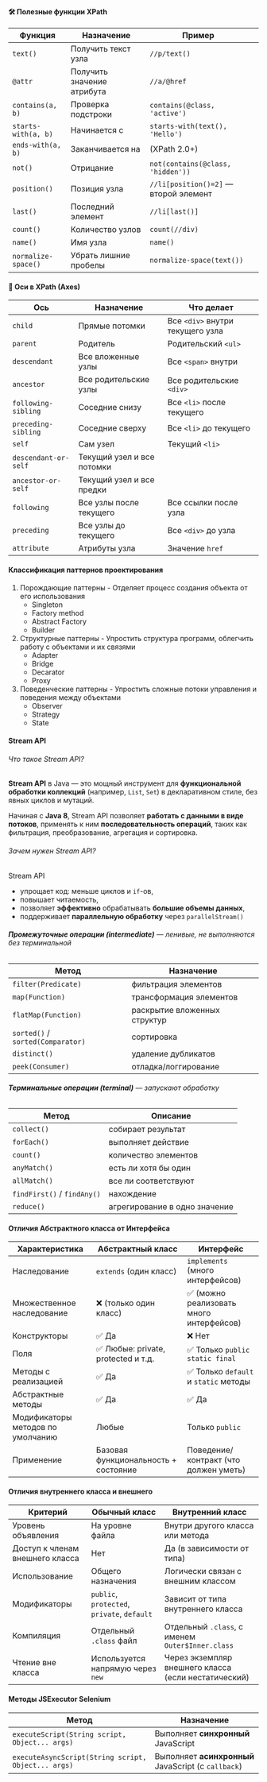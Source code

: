 #### 🛠️ Полезные функции XPath
| Функция             | Назначение                 | Пример                                |     |
| ------------------- | -------------------------- | ------------------------------------- | --- |
| `text()`            | Получить текст узла        | `//p/text()`                          |     |
| `@attr`             | Получить значение атрибута | `//a/@href`                           |     |
| `contains(a, b)`    | Проверка подстроки         | `contains(@class, 'active')`          |     |
| `starts-with(a, b)` | Начинается с               | `starts-with(text(), 'Hello')`        |     |
| `ends-with(a, b)`   | Заканчивается на           | (XPath 2.0+)                          |     |
| `not()`             | Отрицание                  | `not(contains(@class, 'hidden'))`     |     |
| `position()`        | Позиция узла               | `//li[position()=2]` — второй элемент |     |
| `last()`            | Последний элемент          | `//li[last()]`                        |     |
| `count()`           | Количество узлов           | `count(//div)`                        |     |
| `name()`            | Имя узла                   | `name()`                              |     |
| `normalize-space()` | Убрать лишние пробелы      | `normalize-space(text())`             |     |

#### 🧭 Оси в XPath (Axes)
| Ось                  | Назначение                 | Что делает                       |
| -------------------- | -------------------------- | -------------------------------- |
| `child`              | Прямые потомки             | Все `<div>` внутри текущего узла |
| `parent`             | Родитель                   | Родительский `<ul>`              |
| `descendant`         | Все вложенные узлы         | Все `<span>` внутри              |
| `ancestor`           | Все родительские узлы      | Все родительские `<div>`         |
| `following-sibling`  | Соседние снизу             | Все `<li>` после текущего        |
| `preceding-sibling`  | Соседние сверху            | Все `<li>` до текущего           |
| `self`               | Сам узел                   | Текущий `<li>`                   |
| `descendant-or-self` | Текущий узел и все потомки |                                  |
| `ancestor-or-self`   | Текущий узел и все предки  |                                  |
| `following`          | Все узлы после текущего    | Все ссылки после узла            |
| `preceding`          | Все узлы до текущего       | Все `<div>` до узла              |
| `attribute`          | Атрибуты узла              | Значение `href`                  |


#### Классификация паттернов проектирования
 1. Порождающие паттерны - Отделяет процесс создания объекта от его использования
	- Singleton
	- Factory method
	- Abstract Factory
	- Builder
2. Структурные паттерны - Упростить структура программ, облегчить работу с объектами и их связями
	- Adapter
	- Bridge
	- Decarator
	- Proxy
3. Поведенческие паттерны - Упростить сложные потоки управления и поведения между объектами
	- Observer
	- Strategy
	- State


#### Stream API

 ###### Что такое Stream API?
**Stream API** в Java — это мощный инструмент для **функциональной обработки коллекций** (например, `List`, `Set`) в декларативном стиле, без явных циклов и мутаций.

Начиная с **Java 8**, Stream API позволяет **работать с данными в виде потоков**, применять к ним **последовательность операций**, таких как фильтрация, преобразование, агрегация и сортировка.

###### Зачем нужен Stream API?
Stream API
- упрощает код: меньше циклов и `if`-ов,
- повышает читаемость,
- позволяет **эффективно** обрабатывать **большие объемы данных**,
- поддерживает **параллельную обработку** через `parallelStream()`

######  **Промежуточные операции (intermediate)** — ленивые, не выполняются без терминальной

|Метод|Назначение|
|---|---|
|`filter(Predicate)`|фильтрация элементов|
|`map(Function)`|трансформация элементов|
|`flatMap(Function)`|раскрытие вложенных структур|
|`sorted()` / `sorted(Comparator)`|сортировка|
|`distinct()`|удаление дубликатов|
|`peek(Consumer)`|отладка/логгирование|
###### **Терминальные операции (terminal)** — запускают обработку

| Метод                       | Описание                      |
| --------------------------- | ----------------------------- |
| `collect()`                 | собирает результат            |
| `forEach()`                 | выполняет действие            |
| `count()`                   | количество элементов          |
| `anyMatch()`                | есть ли хотя бы один          |
| `allMatch()`                | все ли соответствуют          |
| `findFirst()` / `findAny()` | нахождение                    |
| `reduce()`                  | агрегирование в одно значение |
#### Отличия Абстрактного класса от Интерфейса

| Характеристика                    | Абстрактный класс                    | Интерфейс                               |
| --------------------------------- | ------------------------------------ | --------------------------------------- |
| Наследование                      | `extends` (один класс)               | `implements` (много интерфейсов)        |
| Множественное наследование        | ❌ (только один класс)                | ✅ (можно реализовать много интерфейсов) |
| Конструкторы                      | ✅ Да                                 | ❌ Нет                                   |
| Поля                              | ✅ Любые: private, protected и т.д.   | ✅ Только `public static final`          |
| Методы с реализацией              | ✅ Да                                 | ✅ Только `default` и `static` методы    |
| Абстрактные методы                | ✅ Да                                 | ✅ Да                                    |
| Модификаторы методов по умолчанию | Любые                                | Только `public`                         |
| Применение                        | Базовая функциональность + состояние | Поведение/контракт (что должен уметь)   |

#### Отличия внутреннего класса и внешнего
| Критерий                        | Обычный класс                               | Внутренний класс                                     |
| ------------------------------- | ------------------------------------------- | ---------------------------------------------------- |
| Уровень объявления              | На уровне файла                             | Внутри другого класса или метода                     |
| Доступ к членам внешнего класса | Нет                                         | Да (в зависимости от типа)                           |
| Использование                   | Общего назначения                           | Логически связан с внешним классом                   |
| Модификаторы                    | `public`, `protected`, `private`, `default` | Зависит от типа внутреннего класса                   |
| Компиляция                      | Отдельный `.class` файл                     | Отдельный `.class`, с именем `Outer$Inner.class`     |
| Чтение вне класса               | Используется напрямую через `new`           | Через экземпляр внешнего класса (если нестатический) |
#### Методы JSExecutor Selenium
| Метод                                               | Назначение                                          |
| --------------------------------------------------- | --------------------------------------------------- |
| `executeScript(String script, Object... args)`      | Выполняет **синхронный** JavaScript                 |
| `executeAsyncScript(String script, Object... args)` | Выполняет **асинхронный** JavaScript (с `callback`) |